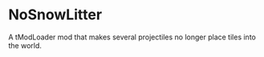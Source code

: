 # NoSnowLitter
A tModLoader mod that makes several projectiles no longer place tiles into the world.
